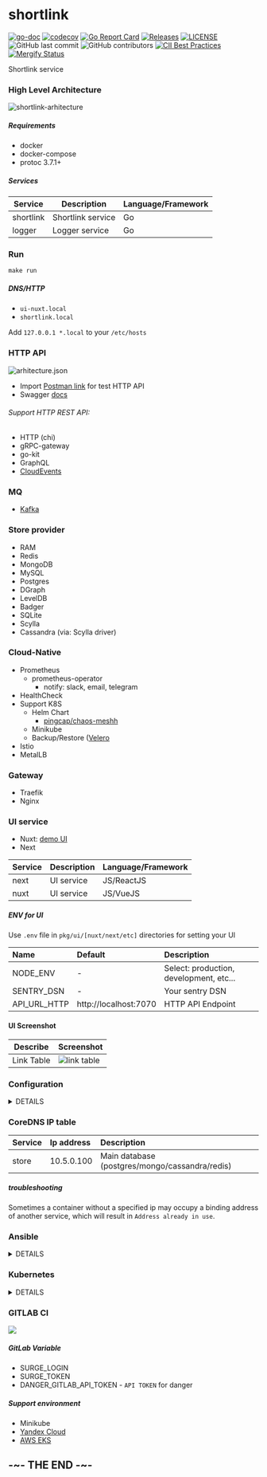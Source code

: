 # shortlink

[![go-doc](https://godoc.org/github.com/batazor/shortlink?status.svg)](https://godoc.org/github.com/batazor/shortlink)
[![codecov](https://codecov.io/gh/batazor/shortlink/branch/master/graph/badge.svg)](https://codecov.io/gh/batazor/shortlink)
[![Go Report Card](https://goreportcard.com/badge/github.com/batazor/shortlink)](https://goreportcard.com/report/github.com/batazor/shortlink)
[![Releases](https://img.shields.io/github/release-pre/batazor/shortlink.svg)](https://github.com/batazor/shortlink/releases)
[![LICENSE](https://img.shields.io/github/license/batazor/shortlink.svg)](https://github.com/batazor/shortlink/blob/master/LICENSE)
![GitHub last commit](https://img.shields.io/github/last-commit/batazor/shortlink)
![GitHub contributors](https://img.shields.io/github/contributors/batazor/shortlink)
[![CII Best Practices](https://bestpractices.coreinfrastructure.org/projects/3510/badge)](https://bestpractices.coreinfrastructure.org/projects/3510)
[![Mergify Status][mergify-status]][mergify]

Shortlink service

### High Level Architecture

![shortlink-arhitecture](./docs/shortlink-arhitecture.png)

##### Requirements

- docker
- docker-compose
- protoc 3.7.1+

##### Services

| Service     | Description                       | Language/Framework |
|-------------|-----------------------------------|--------------------|
| shortlink   | Shortlink service                 | Go                 |
| logger      | Logger service                    | Go                 |

### Run

```
make run
```

##### DNS/HTTP

+ `ui-nuxt.local`
+ `shortlink.local`

Add `127.0.0.1 *.local` to your `/etc/hosts`

### HTTP API

![arhitecture.json](./docs/arhitecture.png)

+ Import [Postman link](./docs/shortlink.postman_collection.json) for
  test HTTP API
+ Swagger [docs](https://shortlink1.gitlab.io/shortlink)

###### Support HTTP REST API:

- HTTP (chi)
- gRPC-gateway
- go-kit
- GraphQL
- [CloudEvents](https://cloudevents.io/)

### MQ

+ [Kafka](https://kafka.apache.org/)

### Store provider

+ RAM
+ Redis
+ MongoDB
+ MySQL
+ Postgres
+ DGraph
+ LevelDB
+ Badger
+ SQLite
+ Scylla
+ Сassandra (via: Scylla driver)

### Cloud-Native

+ Prometheus
  + prometheus-operator
    + notify: slack, email, telegram
+ HealthCheck
+ Support K8S
  + Helm Chart
    + [pingcap/chaos-meshh](https://github.com/pingcap/chaos-mesh)
  + Minikube
  + Backup/Restore ([Velero](https://velero.io/)
+ Istio
+ MetalLB

### Gateway

+ Traefik
+ Nginx

### UI service

+ Nuxt: [demo UI](http://shortlink.surge.sh/)
+ Next

| Service     | Description                       | Language/Framework |
|-------------|-----------------------------------|--------------------|
| next        | UI service                        | JS/ReactJS         |
| nuxt        | UI service                        | JS/VueJS           |

##### ENV for UI

Use `.env` file in `pkg/ui/[nuxt/next/etc]` directories for setting your UI


| Name                | Default                                                     | Description                                                                                    |
|:--------------------|:------------------------------------------------------------|:-----------------------------------------------------------------------------------------------|
| NODE_ENV            | -                                                           | Select: production, development, etc...                                                        |
| SENTRY_DSN          | -                                                           | Your sentry DSN                                                                                |
| API_URL_HTTP        | http://localhost:7070                                       | HTTP API Endpoint                                                                              |

#### UI Screenshot

| Describe                | Screenshot                           |
|-------------------------|--------------------------------------|
| Link Table              | ![link table](./docs/next-js-ui.png) |

### Configuration

<details><summary>DETAILS</summary>
<p>

##### [12 factors: ENV](https://12factor.net/config)

| Name                    | Default                                                     | Description                                                                                    |
|:------------------------|:------------------------------------------------------------|:-----------------------------------------------------------------------------------------------|
| STORE_TYPE              | ram                                                         | Select: postgres, mongo, mysql, redis, dgraph, sqlite, leveldb, badger, ram, scylla, cassandra |
| STORE_MONGODB_URI       | mongodb://localhost:27017                                   | MongoDB URI                                                                                    |
| STORE_MYSQL_URI         | shortlink:shortlink@localhost:3306/shortlink?parseTime=true | MySQL URI                                                                                      |
| STORE_BADGER_PATH       | /tmp/links.badger                                           | Badger path to file                                                                            |
| STORE_DGRAPH_URI        | localhost:9080                                              | DGRAPH link                                                                                    |
| STORE_LEVELDB_PATH      | /tmp/links.db                                               | LevelDB path to file                                                                           |
| STORE_POSTGRES_URI      | postgres://shortlink:shortlink@localhost:5432/shortlink     | Postgres URI                                                                                   |
| STORE_REDIS_URI         | localhost:6379                                              | Redis URI                                                                                      |
| STORE_SQLITE_PATH       | /tmp/links.sqlite                                           | SQLite URI                                                                                     |
| STORE_CASSANDRA_URI     | localhost:9042                                              | Cassandra URI                                                                                  |
| STORE_SCYLLA_URI        | localhost:9042                                              | Scylla URI                                                                                     |
| LOG_LEVEL               | 3                                                           | Log level. Select 0-4 (Fatal->Debug)                                                           |
| LOG_TIME_FORMAT         | 2006-01-02T15:04:05.999999999Z07:00                         | Log time format (golang time format)                                                           |
| TRACER_SERVICE_NAME     | ShortLink                                                   | Service Name                                                                                   |
| TRACER_URI              | localhost:6831                                              | Tracing addr:host                                                                              |
| API_TYPE                | http-chi                                                    | Select: http-chi, gRPC-web, graphql, cloudevents, go-kit                                       |
| API_PORT                | 7070                                                        | API port                                                                                       |
| API_TIMEOUT             | 60                                                          | Request Timeout                                                                                |
| MQ_ENABLED              | false                                                       | Enabled MQ-service                                                                             |
| MQ_TYPE                 | kafka                                                       | Select: kafka, nats                                                                            |
| MQ_KAFKA_URI            | localhost:9092                                              | Kafka URI                                                                                      |
| MQ_KAFKA_CONSUMER_GROUP | shortlink                                                   | Kafka consumer group                                                                           |
| SENTRY_DSN              | ___DSN___                                                   | key for sentry                                                                                 |


</p>
</details>

### CoreDNS IP table

| Service | Ip address | Description                                    |
|:--------|:-----------|:-----------------------------------------------|
| store   | 10.5.0.100 | Main database (postgres/mongo/cassandra/redis) |

##### troubleshooting

Sometimes a container without a specified ip may occupy a binding
address of another service, which will result in `Address already in
use`.

### Ansible

<details><summary>DETAILS</summary>
<p>

##### Vagrant

```
cd ops/vagrant
vagrant up

cd ops/ansible
ansible-playbook playbooks/playbook.yml
```

##### DNS/HTTP

+ `ui-nuxt.shortlink.vagrant:8081`

</p>
</details>

### Kubernetes

<details><summary>DETAILS</summary>
<p>

##### HELM

+ **common** - run common tools (ingress)
+ **shortlink-\*** - run shortlink applications (api, logger, ui)
+ **chaos** - run chaos daemon
+ **ingress** - run ingress ;-)

##### DNS

+ `ui-nuxt.shortlink.minikube`
+ `api.shortlink.minikube`
+ `grafana.minikube`
+ `jaeger.minikube`
+ `prometheus.minikube`

</p>
</details>

### GITLAB CI

![](./docs/gitlab-pipeline.png)

##### GitLab Variable

- SURGE_LOGIN
- SURGE_TOKEN
- DANGER_GITLAB_API_TOKEN - `API TOKEN` for danger

##### Support environment

- Minikube
- [Yandex Cloud](https://cloud.yandex.ru/)
- [AWS EKS](https://aws.amazon.com/eks/)

## -~- THE END -~-

[mergify]: https://mergify.io
[mergify-status]: https://img.shields.io/endpoint.svg?url=https://dashboard.mergify.io/badges/batazor/shortlink&style=flat
